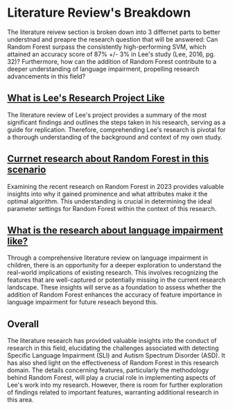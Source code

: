 # Literature Review's Breakdown
The literature reivew section is broken down into 3 differnet parts to better understnad and preapre the research question that will be answered: Can Random Forest surpass the consistently high-performing SVM, which attained an accuracy score of 87% +/- 3% in Lee's study (Lee, 2016, pg. 32)? Furthermore, how can the addition of Random Forest contribute to a deeper understanding of language impairment, propelling research advancements in this field?

## [What is Lee's Research Project Like](/Literature/Lee_Research)
The literature review of Lee's project provides a summary of the most significant findings and outlines the steps taken in his research, serving as a guide for replication. Therefore, comprehending Lee's research is pivotal for a thorough understanding of the background and context of my own study.

## [Currnet research about Random Forest in this scenario](/Literature/Random_Research)
Examining the recent research on Random Forest in 2023 provides valuable insights into why it gained prominence and what attributes make it the optimal algorithm. This understanding is crucial in determining the ideal parameter settings for Random Forest within the context of this research.

## [What is the research about language impairment like?](/Literature/Language_Research)
Through a comprehensive literature review on language impairment in children, there is an opportunity for a deeper exploration to understand the real-world implications of existing research. This involves recognizing the features that are well-captured or potentially missing in the current research landscape. These insights will serve as a foundation to assess whether the addition of Random Forest enhances the accuracy of feature importance in language impairment for future reseach beyond this.

## Overall
The literature research has provided valuable insights into the conduct of research in this field, elucidating the challenges associated with detecting Specific Language Impairment (SLI) and Autism Spectrum Disorder (ASD). It has also shed light on the effectiveness of Random Forest in this research domain. The details concerning features, particularly the methodology behind Random Forest, will play a crucial role in implementing aspects of Lee's work into my research. However, there is room for further exploration of findings related to important features, warranting additional research in this area.
![]()
